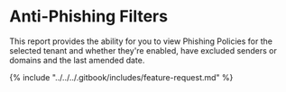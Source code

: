 # Anti-Phishing Filters

This report provides the ability for you to view Phishing Policies for the selected tenant and whether they're enabled, have excluded senders or domains and the last amended date.



{% include "../../../.gitbook/includes/feature-request.md" %}
